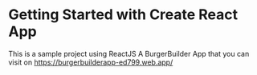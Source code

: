 # Getting Started with Create React App

This is a sample project using ReactJS
A BurgerBuilder App that you can visit on
https://burgerbuilderapp-ed799.web.app/

